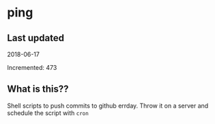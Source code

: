 # ping

## Last updated
2018-06-17

Incremented: 473

## What is this??
Shell scripts to push commits to github errday. Throw it on a server and schedule the script with `cron`
